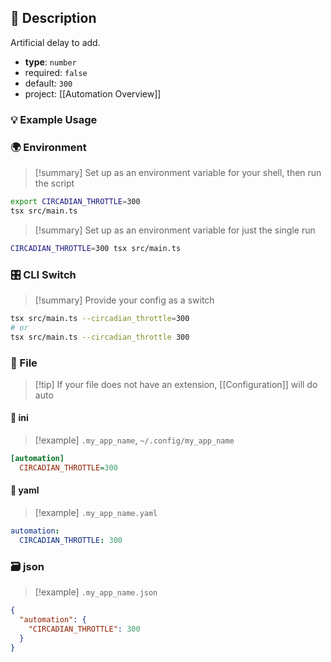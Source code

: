 ## 📜 Description

Artificial delay to add.

- **type**: `number`
- required: `false`
- default: `300`
- project: [[Automation Overview]]

### 💡 Example Usage

### 🌍 Environment

> [!summary] Set up as an environment variable for your shell, then run the script
```bash
export CIRCADIAN_THROTTLE=300
tsx src/main.ts
```
> [!summary] Set up as an environment variable for just the single run

```bash
CIRCADIAN_THROTTLE=300 tsx src/main.ts
```
### 🎛️ CLI Switch

> [!summary] Provide your config as a switch
```bash
tsx src/main.ts --circadian_throttle=300
# or
tsx src/main.ts --circadian_throttle 300
```
### 📁 File
> [!tip] If your file does not have an extension, [[Configuration]] will do auto
#### 📘 ini

> [!example] 
> `.my_app_name`, `~/.config/my_app_name`

```ini
[automation]
  CIRCADIAN_THROTTLE=300
```
#### 📄 yaml

> [!example]
> `.my_app_name.yaml`

```yaml
automation:
  CIRCADIAN_THROTTLE: 300
```
### 🗃️ json

> [!example]
> `.my_app_name.json`

```json
{
  "automation": {
    "CIRCADIAN_THROTTLE": 300
  }
}
```